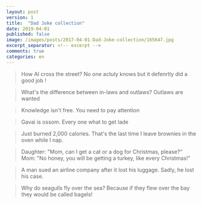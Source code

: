 ```yaml
---
layout: post
version: 1
title:  "Dad Joke collection"
date: 2019-04-01
published: false
image: /images/posts/2017-04-01-Dad-Joke-collection/165647.jpg
excerpt_separator: <!-- excerpt -->
comments: true
categories: en 
---
```



> How AI cross the street?
   No one actuly knows but it defenrtly did a good job !

> What's the difference between in-laws and outlaws? Outlaws are wanted

> Knowledge isn't free. You need to pay attention

> Gavai is ossom. Every one what to get lade

>Just burned 2,000 calories. That's the last time I leave brownies in the oven while I nap.

>Daughter: "Mom, can I get a cat or a dog for Christmas, please?“
Mom: "No honey, you will be getting a turkey, like every Christmas!"

>A man sued an airline company after it lost his luggage. Sadly, he lost his case.

>Why do seagulls fly over the sea? 
Because if they flew over the bay they would be called bagels!
